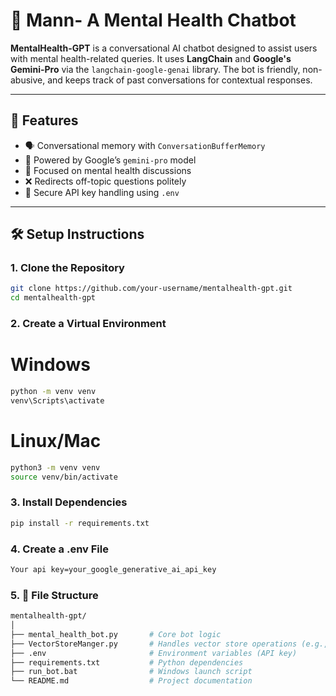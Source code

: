 # 🧠 Mann- A Mental Health Chatbot

**MentalHealth-GPT** is a conversational AI chatbot designed to assist users with mental health-related queries. It uses **LangChain** and **Google's Gemini-Pro** via the `langchain-google-genai` library. The bot is friendly, non-abusive, and keeps track of past conversations for contextual responses.

---

## 🚀 Features

- 🗣️ Conversational memory with `ConversationBufferMemory`
- 🤖 Powered by Google’s `gemini-pro` model
- 🧘 Focused on mental health discussions
- ❌ Redirects off-topic questions politely
- 🔐 Secure API key handling using `.env`

---

## 🛠️ Setup Instructions

### 1. Clone the Repository

```bash
git clone https://github.com/your-username/mentalhealth-gpt.git
cd mentalhealth-gpt
```
### 2. Create a Virtual Environment
# Windows
```bash
python -m venv venv
venv\Scripts\activate
```
# Linux/Mac
```bash
python3 -m venv venv
source venv/bin/activate
```
### 3. Install Dependencies 
```bash
pip install -r requirements.txt
```
### 4. Create a .env File
```bash
Your api key=your_google_generative_ai_api_key
```
### 5. 📁 File Structure
```bash
mentalhealth-gpt/
│
├── mental_health_bot.py       # Core bot logic
├── VectorStoreManger.py       # Handles vector store operations (e.g., saving/loading embeddings)
├── .env                       # Environment variables (API key)
├── requirements.txt           # Python dependencies
├── run_bot.bat                # Windows launch script
└── README.md                  # Project documentation
```


